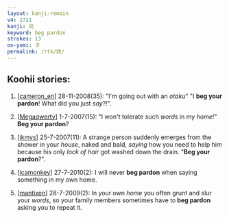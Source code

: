 ```yaml
---
layout: kanji-remain
v4: 2721
kanji: 詫
keyword: beg pardon
strokes: 13
on-yomi: タ
permalink: /rtk/詫/
---
```


## Koohii stories: 

1) [<a href="http://kanji.koohii.com/profile/cameron_en">cameron_en</a>] 28-11-2008(35): &quot;I&#039;m going out with an <em>otaku</em>&quot; &quot;I <strong>beg your pardon</strong>! What did you just <em>say</em>?!&quot;.

2) [<a href="http://kanji.koohii.com/profile/Megaqwerty">Megaqwerty</a>] 1-7-2007(15): &quot;I won&#039;t tolerate such <em>words</em> in my <em>home</em>!&quot; <strong>Beg your pardon</strong>?

3) [<a href="http://kanji.koohii.com/profile/ikmys">ikmys</a>] 25-7-2007(11): A strange person suddenly emerges from the shower in your <em>house</em>, naked and bald, <em>saying</em> how you need to help him because his only <em>lock of hair</em> got washed down the drain. &quot;<strong>Beg your pardon</strong>?&quot;.

4) [<a href="http://kanji.koohii.com/profile/icamonkey">icamonkey</a>] 27-7-2010(2): I will never<strong> beg pardon</strong> when saying something in my own home.

5) [<a href="http://kanji.koohii.com/profile/mantixen">mantixen</a>] 28-7-2009(2): In your own <em>home</em> you often grunt and slur your <em>words</em>, so your family members sometimes have to<strong> beg pardon</strong> asking you to repeat it.

